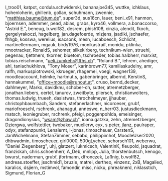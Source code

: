 l_troo01,
katpot,
cordula.schwiderski,
bananajoe345,
wuttke,
ichklaus,
hohenloherin,
ghillenb,
gollan,
schuhmann,
zwennie,
"matthias.baume@tum.de",
super3d,
sus16cn,
lauer,
beni_x91,
hanmon,
bjoernsen,
ademmer,
pead,
abias,
grabs,
kyro46,
vollmera,
a.bonaccorso,
"Astrid E.",
beneug,
b.wolf82,
desrem,
phish108,
cinzia,
alendit,
fkoch,
gergelyrakoczi,
hagelberg,
jan.dagefoerde,
mlzjens,
jsadiki,
jschaefer,
fhhgb,
kosswa,
werelius,
isacsonk,
mesn,
lucaboesch,
Schlicht,
martinellermann,
mgauk,
birdy1976,
monikastraif,
monidu,
pklinka,
rmootracker,
RonaldS,
sehomer,
silkekirberg,
technikum-wien,
struehl,
pegenau,
tjettmers,
tkorner,
bluetom,
tschroeder,
tobias.halbherr,
marxist,
tobias.reischmann,
"ueli.zumkehr@ffhs.ch",
"Roland B.",
lehrem,
ahediger,
ahl,
taniachukhlova,
"Tony Moser",
karinbrown77,
kamillaskudelny,
amr,
ralfh,
markuspiotrowski,
kkrueger,
rhagemei,
voegi,
wagner139,
moodleaccount,
helmke,
hartmut.s,
gabenbringer,
albernd,
KerstinS,
hannakummel,
"office+moodle@runout.at",
cruso,
bernd_decker,
dahlmeyer,
Marko,
davidknu,
schober-ch,
sutter,
atremetzberger,
jonathan.liebers,
oertel,
tanurov,
zweitbyte,
pliersch,
christianwolters,
thomas.ludwig,
trueeh,
dasistwas,
throchelmeyer,
jjhauber,
christophbaumbach,
Sanders,
stefanerlachner,
nicoroeser,
grubf,
mariofroeschl,
rschrenk,
ahanagut,
anneswe,
n_herr03,
justusdieckmann,
matsch,
leoniegruber,
rschrenk,
pfeigl,
poggenpohlda,
emeisinger,
dragondionysius,
"wsam@zhaw.ch",
ioana.gatzka,
zehn,
atremetzberger,
Dziergwa,
wolfstettler,
twobaker,
muellerw,
cyx,
s.peter,
jlanz,
paulraper,
odyx,
stefanzpunkt,
Lenalernt,
l-jonas,
timoscheuer,
CarstenS,
JanWichelmann,
StefanZimmer,
sebabo,
philippimhof,
MoodleUser2020,
dhbwadmin,
timoscheuer,
girl0000,
500gLychee,
schorsch101,
weberwu,
"Daniel Ziegenberg",
uhj,
glatzert,
lukmicsch,
ValentinK,
fleupold,
jsquadrat,
franziskah,
chris.schoenherr,
A_Deb,
mnlipp,
Julia,
thorstenbutsch,
kenogo,
bwurst,
naderman,
grubf,
jfortmann,
dfronczek,
Laßnig,
b.wolf82,
andreas.stoeffer,
jsschmid1,
bruzie,
matrei,
dertheo,
vinzenz,
2xB,
Magalied,
karalics,
dsjiern,
mstimvol,
famondir,
misc,
nicku,
phreaknerd,
niklasstich,
Sigmund,
Florian_G
